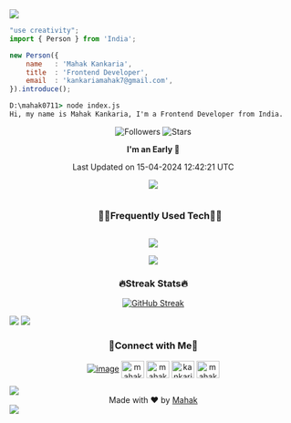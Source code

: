 <!--x axis divider-->
<img src="/assets/images/horizontal-divider-gradient.gif">

<picture> 
<a href="https://media.giphy.com/media/SWoSkN6DxTszqIKEqv/giphy.gif" alt="Developer">

</a>
</picture>

```js
"use creativity";
import { Person } from 'India';

new Person({
    name   : 'Mahak Kankaria',
    title  : 'Frontend Developer',
    email  : 'kankariamahak7@gmail.com',
}).introduce();
```

```cmd
D:\mahak0711> node index.js
Hi, my name is Mahak Kankaria, I'm a Frontend Developer from India.
```

<div align="center">
    
![Followers](https://img.shields.io/github/followers/mahak0711?label=Followers) 
![Stars](https://img.shields.io/github/stars/mahak0711?label=Stars)

<!--START_SECTION:waka-->
**I'm an Early 🐤** 



 Last Updated on 15-04-2024 12:42:21 UTC
<!--END_SECTION:waka-->
  


<!--x axis divider-->
<img src="/assets/images/horizontal-divider-gradient.gif">

<!--h1 without bottom border-->
<div id="user-content-toc">
  <ul align="center">
    <summary><h3 style="display: inline-block">🧑‍💻Frequently Used Tech🧑‍💻</h3></summary>
  </ul>
</div>
<!--tech stack icons-->
<p align="center">
<a href="https://skillicons.dev">
<img src="https://skillicons.dev/icons?i=js,tailwindcss,react,postgresql,nodejs,express,mysql,git,figma,vite,typescript,nextjs,prisma,firebase,html,css,c,cpp,androidstudio,docker&perline=6" />
</a>
</p>

<!--x axis divider-->
<img src="/assets/images/horizontal-divider-gradient.gif">

<h3 align="center">🔥Streak Stats🔥</h3>

<!-- custom streak stats: https://git.io/streak-stats -->

[![GitHub Streak](https://github-readme-streak-stats.herokuapp.com?user=mahak0711)](https://git.io/streak-stats)
</div>
	<!--x axis divider-->
<img src="/assets/images/horizontal-divider-gradient.gif">

<!--<h3 align="center">⭐My Favorite Repo⭐</h3>

<div>
  <p align="center">
	<a href="https://github.com/mahak0711/Ctrl-Alt-Del">
      		<img src="https://github-readme-stats.vercel.app/api/pin/?username=Deri-Kurniawan&repo=windows-11-os&theme=transparent" alt="GitHub Stats" />
    	</a>
	    <a href="https://github.com/mahak0711/flexstart-main">
      		<img src="https://github-readme-stats.vercel.app/api/pin/?username=Deri-Kurniawan&repo=3d-portfolio&theme=transparent" alt="GitHub Stats" />
    	</a>
    
</div>

<!--x axis divider-->
<img src="/assets/images/horizontal-divider-gradient.gif">

<!-- Connect with me -->
<h3 align="center">🤝Connect with Me🤝</h3>
<div align="center">

[![image](https://img.shields.io/badge/LinkedIn-0077B5?style=for-the-badge&logo=linkedin&logoColor=white)](https://www.linkedin.com/in/mahak-kankaria-9252a324a/)
<a href="https://twitter.com/mahakkk07" target="blank"><img align="center" src="https://raw.githubusercontent.com/rahuldkjain/github-profile-readme-generator/master/src/images/icons/Social/twitter.svg" alt="mahakkk07" height="30" width="40" /></a>
<a href="https://linkedin.com/in/mahak-kankaria" target="blank"><img align="center" src="https://raw.githubusercontent.com/rahuldkjain/github-profile-readme-generator/master/src/images/icons/Social/linked-in-alt.svg" alt="mahak-kankaria" height="30" width="40" /></a>
<a href="https://www.hackerrank.com/kankariamahak7" target="blank"><img align="center" src="https://raw.githubusercontent.com/rahuldkjain/github-profile-readme-generator/master/src/images/icons/Social/hackerrank.svg" alt="kankariamahak7" height="30" width="40" /></a>
<a href="https://www.leetcode.com/mahak0711" target="blank"><img align="center" src="https://raw.githubusercontent.com/rahuldkjain/github-profile-readme-generator/master/src/images/icons/Social/leet-code.svg" alt="mahak0711" height="30" width="40" /></a>
</p>
  
</div>


<!--x axis divider-->
<img src="/assets/images/horizontal-divider-gradient.gif">

<div align="center">
    Made with ❤️ by <a href="https://github.com/mahak0711" target="_blank">Mahak</a>
</div>

<!--x axis divider-->
<img src="/assets/images/horizontal-divider-gradient.gif">
